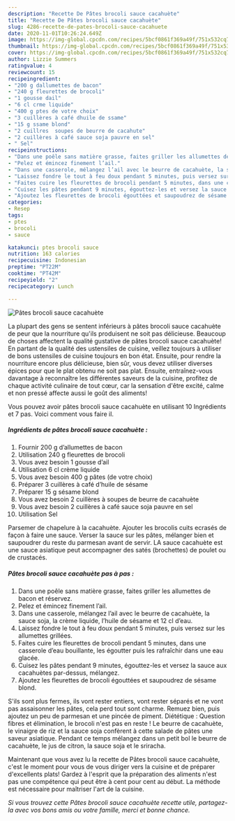 ```yaml
---
description: "Recette De Pâtes brocoli sauce cacahuète"
title: "Recette De Pâtes brocoli sauce cacahuète"
slug: 4286-recette-de-pates-brocoli-sauce-cacahuete
date: 2020-11-01T10:26:24.649Z
image: https://img-global.cpcdn.com/recipes/5bcf0861f369a49f/751x532cq70/pates-brocoli-sauce-cacahuete-photo-principale-de-la-recette.jpg
thumbnail: https://img-global.cpcdn.com/recipes/5bcf0861f369a49f/751x532cq70/pates-brocoli-sauce-cacahuete-photo-principale-de-la-recette.jpg
cover: https://img-global.cpcdn.com/recipes/5bcf0861f369a49f/751x532cq70/pates-brocoli-sauce-cacahuete-photo-principale-de-la-recette.jpg
author: Lizzie Summers
ratingvalue: 4
reviewcount: 15
recipeingredient:
- "200 g dallumettes de bacon"
- "240 g fleurettes de brocoli"
- "1 gousse dail"
- "6 cl crme liquide"
- "400 g ptes de votre choix"
- "3 cuillères à café dhuile de ssame"
- "15 g ssame blond"
- "2 cuillres  soupes de beurre de cacahute"
- "2 cuillères à café sauce soja pauvre en sel"
- " Sel"
recipeinstructions:
- "Dans une poêle sans matière grasse, faites griller les allumettes de bacon et réservez."
- "Pelez et émincez finement l’ail."
- "Dans une casserole, mélangez l’ail avec le beurre de cacahuète, la sauce soja, la crème liquide, l’huile de sésame et 12 cl d’eau."
- "Laissez fondre le tout à feu doux pendant 5 minutes, puis versez sur les allumettes grillées."
- "Faites cuire les fleurettes de brocoli pendant 5 minutes, dans une casserole d’eau bouillante, les égoutter puis les rafraîchir dans une eau glacée."
- "Cuisez les pâtes pendant 9 minutes, égouttez-les et versez la sauce aux cacahuètes par-dessus, mélangez."
- "Ajoutez les fleurettes de brocoli égouttées et saupoudrez de sésame blond."
categories:
- Resep
tags:
- ptes
- brocoli
- sauce

katakunci: ptes brocoli sauce 
nutrition: 163 calories
recipecuisine: Indonesian
preptime: "PT22M"
cooktime: "PT42M"
recipeyield: "2"
recipecategory: Lunch

---
```



![Pâtes brocoli sauce cacahuète](https://img-global.cpcdn.com/recipes/5bcf0861f369a49f/751x532cq70/pates-brocoli-sauce-cacahuete-photo-principale-de-la-recette.jpg)

La plupart des gens se sentent inférieurs à pâtes brocoli sauce cacahuète de peur que la nourriture qu'ils produisent ne soit pas délicieuse. Beaucoup de choses affectent la qualité gustative de pâtes brocoli sauce cacahuète! En partant de la qualité des ustensiles de cuisine, veillez toujours à utiliser de bons ustensiles de cuisine toujours en bon état. Ensuite, pour rendre la nourriture encore plus délicieuse, bien sûr, vous devez utiliser diverses épices pour que le plat obtenu ne soit pas plat. Ensuite, entraînez-vous davantage à reconnaître les différentes saveurs de la cuisine, profitez de chaque activité culinaire de tout cœur, car la sensation d'être excité, calme et non pressé affecte aussi le goût des aliments!

<!--inarticleads1-->

Vous pouvez avoir pâtes brocoli sauce cacahuète en utilisant 10 Ingrédients et 7 pas. Voici comment vous faire il.

##### Ingrédients de pâtes brocoli sauce cacahuète :

1. Fournir 200 g d’allumettes de bacon
1. Utilisation 240 g fleurettes de brocoli
1. Vous avez besoin 1 gousse d’ail
1. Utilisation 6 cl crème liquide
1. Vous avez besoin 400 g pâtes (de votre choix)
1. Préparer 3 cuillères à café d’huile de sésame
1. Préparer 15 g sésame blond
1. Vous avez besoin 2 cuillères à soupes de beurre de cacahuète
1. Vous avez besoin 2 cuillères à café sauce soja pauvre en sel
1. Utilisation  Sel


Parsemer de chapelure à la cacahuète. Ajouter les brocolis cuits ecrasés de façon à faire une sauce. Verser la sauce sur les pâtes, mélanger bien et saupoudrer du reste du parmesan avant de servir. LA sauce cacahuète est une sauce asiatique peut accompagner des satés (brochettes) de poulet ou de crustacés. 

<!--inarticleads2-->

##### Pâtes brocoli sauce cacahuète pas à pas :

1. Dans une poêle sans matière grasse, faites griller les allumettes de bacon et réservez.
1. Pelez et émincez finement l’ail.
1. Dans une casserole, mélangez l’ail avec le beurre de cacahuète, la sauce soja, la crème liquide, l’huile de sésame et 12 cl d’eau.
1. Laissez fondre le tout à feu doux pendant 5 minutes, puis versez sur les allumettes grillées.
1. Faites cuire les fleurettes de brocoli pendant 5 minutes, dans une casserole d’eau bouillante, les égoutter puis les rafraîchir dans une eau glacée.
1. Cuisez les pâtes pendant 9 minutes, égouttez-les et versez la sauce aux cacahuètes par-dessus, mélangez.
1. Ajoutez les fleurettes de brocoli égouttées et saupoudrez de sésame blond.


S&#39;ils sont plus fermes, ils vont rester entiers, vont rester séparés et ne vont pas assaisonner les pâtes, cela perd tout sont charme. Remuez bien, puis ajoutez un peu de parmesan et une pincée de piment. Diététique : Question fibres et élimination, le brocoli n&#39;est pas en reste ! Le beurre de cacahuète, le vinaigre de riz et la sauce soja confèrent à cette salade de pâtes une saveur asiatique. Pendant ce temps mélangez dans un petit bol le beurre de cacahuète, le jus de citron, la sauce soja et le sriracha. 

<!--inarticleads1-->

<p>
Maintenant que vous avez lu la recette de Pâtes brocoli sauce cacahuète, c'est le moment pour vous de vous diriger vers la cuisine et de préparer d'excellents plats! Gardez à l'esprit que la préparation des aliments n'est pas une compétence qui peut être à cent pour cent au début. La méthode est nécessaire pour maîtriser l'art de la cuisine.
</p>

<p>
<i>Si vous trouvez cette Pâtes brocoli sauce cacahuète recette utile, partagez-la avec vos bons amis ou votre famille, merci et bonne chance.</i>
</p>
